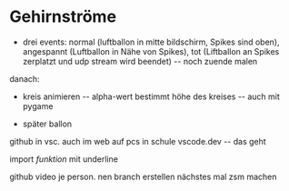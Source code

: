 # Gehirnströme

- drei events: normal (luftballon in mitte bildschirm, Spikes sind oben), angespannt (Luftballon in Nähe von Spikes), tot 
   (Liftballon an Spikes zerplatzt und udp stream wird beendet) -- noch zuende malen



danach:

- kreis animieren -- alpha-wert bestimmt höhe des kreises -- auch mit pygame

- später ballon


github in vsc. auch im web auf pcs in schule vscode.dev -- das geht


import *funktion* mit underline

github video je person. nen branch erstellen nächstes mal zsm machen

